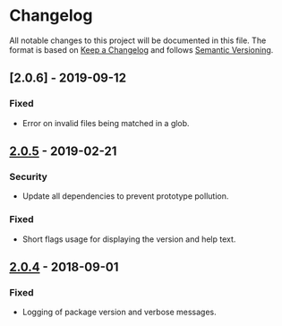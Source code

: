 # Changelog
All notable changes to this project will be documented in this file.
The format is based on [Keep a Changelog](http://keepachangelog.com/en/1.0.0/) and follows [Semantic Versioning](http://semver.org/spec/v2.0.0.html).

## [2.0.6] - 2019-09-12
### Fixed
- Error on invalid files being matched in a glob.

## [2.0.5] - 2019-02-21
### Security
- Update all dependencies to prevent prototype pollution.

### Fixed
- Short flags usage for displaying the version and help text.

## [2.0.4] - 2018-09-01
### Fixed
- Logging of package version and verbose messages.

[2.0.5]: https://github.com/Siilwyn/mustache-prestatic/compare/v2.0.4...v2.0.5
[2.0.4]: https://github.com/Siilwyn/mustache-prestatic/compare/v2.0.0...v2.0.4

